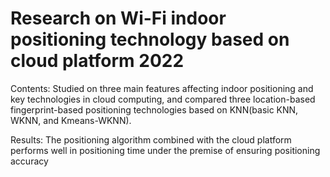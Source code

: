 # Research on Wi-Fi indoor positioning technology based on cloud platform	2022
Contents: Studied on three main features affecting indoor positioning and key technologies in cloud computing, and compared three location-based fingerprint-based positioning technologies based on KNN(basic KNN, WKNN, and Kmeans-WKNN).


Results: The positioning algorithm combined with the cloud platform performs well in positioning time under the premise of ensuring positioning accuracy
